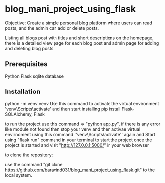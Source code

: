 # blog_mani_project_using_flask

Objective: Create a simple personal blog platform where users can read posts, and the admin can add or delete posts.

Listing all blogs post with titles and short descriptions on the homepage,
there is a detailed view page for each blog post and admin page for adding and deleting blog posts

## Prerequisites
Python
Flask 
sqlite database

## Installation

python -m venv venv
Use this command to activate the virtual environment  'venv\Scripts\activate'
and then start installing 
pip install Flask-SQLAlchemy, Flask


to run the project use this command  => "python app.py", if there is any error like module not found then stop your venv and then activae virtual envirnoment using this command ''venv\Scripts\activate'' again and Start using "flask run" command in your terminal to start the project once the project is started and visit "http://127.0.0.1:5000/" in your web browser


to clone the repository:

use the command "git clone https://github.com/baravind031/blog_mani_project_using_flask.git" to the local system.



